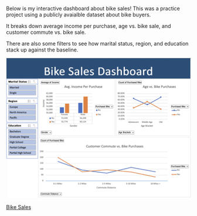 Below is my interactive dashboard about bike sales! This was a practice project using a publicly avaialble dataset about bike buyers.

It breaks down average income per purchase, age vs. bike sale, and customer commute vs. bike sale. 

There are also some filters to see how marital status, region, and education stack up against the baseline.

![](../../Images/BikeSalesScreenshot.png)

[Bike Sales](https://1drv.ms/x/c/2ed034ad9eb11001/IQOY39WwHijIRKOehINHL80yAZshxhNHUvdIPEWzbeiP64Q)
